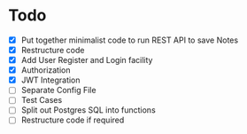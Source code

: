 
# Todo

- [x] Put together minimalist code to run REST API to save Notes
- [x] Restructure code
- [x] Add User Register and Login facility
- [x] Authorization
- [x] JWT Integration
- [ ] Separate Config File
- [ ] Test Cases
- [ ] Split out Postgres SQL into functions
- [ ] Restructure code if required